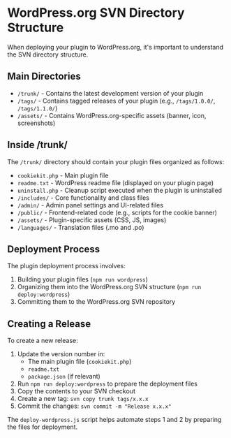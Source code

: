 # WordPress.org SVN Directory Structure

When deploying your plugin to WordPress.org, it's important to understand the SVN directory structure.

## Main Directories

- `/trunk/` - Contains the latest development version of your plugin
- `/tags/` - Contains tagged releases of your plugin (e.g., `/tags/1.0.0/`, `/tags/1.1.0/`)
- `/assets/` - Contains WordPress.org-specific assets (banner, icon, screenshots)

## Inside /trunk/

The `/trunk/` directory should contain your plugin files organized as follows:

- `cookiekit.php` - Main plugin file
- `readme.txt` - WordPress readme file (displayed on your plugin page)
- `uninstall.php` - Cleanup script executed when the plugin is uninstalled
- `/includes/` - Core functionality and class files
- `/admin/` - Admin panel settings and UI-related files
- `/public/` - Frontend-related code (e.g., scripts for the cookie banner)
- `/assets/` - Plugin-specific assets (CSS, JS, images)
- `/languages/` - Translation files (.mo and .po)

## Deployment Process

The plugin deployment process involves:

1. Building your plugin files (`npm run wordpress`)
2. Organizing them into the WordPress.org SVN structure (`npm run deploy:wordpress`)
3. Committing them to the WordPress.org SVN repository

## Creating a Release

To create a new release:

1. Update the version number in:
   - The main plugin file (`cookiekit.php`)
   - `readme.txt`
   - `package.json` (if relevant)
2. Run `npm run deploy:wordpress` to prepare the deployment files
3. Copy the contents to your SVN checkout
4. Create a new tag: `svn copy trunk tags/x.x.x`
5. Commit the changes: `svn commit -m "Release x.x.x"`

The `deploy-wordpress.js` script helps automate steps 1 and 2 by preparing the files for deployment.
